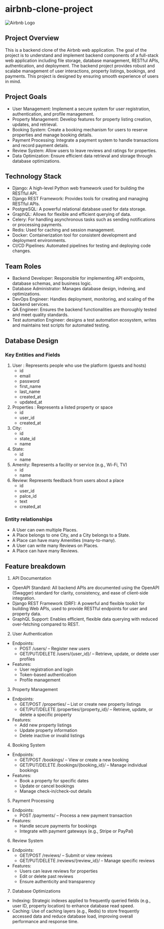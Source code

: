 # airbnb-clone-project


![Airbnb Logo](https://upload.wikimedia.org/wikipedia/commons/6/69/Airbnb_Logo_Bélo.svg)

##  Project Overview

This is a backend clone of the Airbnb web application. The goal of the project is to understand and implement backend components of a full-stack web application including file storage, database management, RESTful APIs, authentication, and deployment. The backend project provides robust and scalabe management of user interactions, property listings, bookings, and payments. This project is designed by ensuring smooth experience of users in mind.

## Project Goals

- User Management: Implement a secure system for user registration, authentication, and profile management.
- Property Management: Develop features for property listing creation, updates, and retrieval.
- Booking System: Create a booking mechanism for users to reserve properties and manage booking details.
- Payment Processing: Integrate a payment system to handle transactions and record payment details.
- Review System: Allow users to leave reviews and ratings for properties.
- Data Optimization: Ensure efficient data retrieval and storage through database optimizations.

## Technology Stack

- Django: A high-level Python web framework used for building the RESTful API.
- Django REST Framework: Provides tools for creating and managing RESTful APIs.
- PostgreSQL: A powerful relational database used for data storage.
- GraphQL: Allows for flexible and efficient querying of data.
- Celery: For handling asynchronous tasks such as sending notifications or processing payments.
- Redis: Used for caching and session management.
- Docker: Containerization tool for consistent development and deployment environments.
- CI/CD Pipelines: Automated pipelines for testing and deploying code changes.

## Team Roles

- Backend Developer: Responsible for implementing API endpoints, database schemas, and business logic.
- Database Administrator: Manages database design, indexing, and optimizations.
- DevOps Engineer: Handles deployment, monitoring, and scaling of the backend services.
- QA Engineer: Ensures the backend functionalities are thoroughly tested and meet quality standards.
- Test automation Engineer: designs a test automation ecosystem, writes and maintains test scripts for automated testing.

## Database Design

### Key Entities and Fields

1. User : Represents people who use the platform (guests and hosts)
   - id
   - email
   - password
   - first_name
   - last_name
   - created_at
   - updated_at
2. Properties : Represents a listed property or space
   - id
   - user_id
   - created_at
3. City:
   - id
   - state_id
   - name
4. State:
   - id
   - name
5. Amenity: Represents a facility or service (e.g., Wi-Fi, TV)
   - id
   - name 
6. Review: Represents feedback from users about a place
   - id
   - user_id
   - palce_id
   - text
   - created_at

### Entity relationships

- A User can own multiple Places.
- A Place belongs to one City, and a City belongs to a State.
- A Place can have many Amenities (many-to-many).
- A User can write many Reviews on Places.
- A Place can have many Reviews.

## Feature breakdown

1. API Documentation
- OpenAPI Standard: All backend APIs are documented using the OpenAPI (Swagger) standard for clarity, consistency, and ease of client-side integration.
- Django REST Framework (DRF): A powerful and flexible toolkit for building Web APIs, used to provide RESTful endpoints for user and property data.
- GraphQL Support: Enables efficient, flexible data querying with reduced over-fetching compared to REST.

2.  User Authentication
- Endpoints:
   - POST /users/ – Register new users
   - GET/PUT/DELETE /users/{user_id}/ – Retrieve, update, or delete user profiles
- Features:
   - User registration and login
   - Token-based authentication
   - Profile management

3. Property Management
- Endpoints:
   - GET/POST /properties/ – List or create new property listings
   - GET/PUT/DELETE /properties/{property_id}/ – Retrieve, update, or delete a specific property
- Features:
   - Add new property listings
   - Update property information
   - Delete inactive or invalid listings

4.  Booking System
- Endpoints:
   - GET/POST /bookings/ – View or create a new booking
   - GET/PUT/DELETE /bookings/{booking_id}/ – Manage individual bookings
- Features:
   - Book a property for specific dates
   - Update or cancel bookings
   - Manage check-in/check-out details

5. Payment Processing
- Endpoints:
   - POST /payments/ – Process a new payment transaction
- Features:
   - Handle secure payments for bookings
   - Integrate with payment gateways (e.g., Stripe or PayPal)

6. Review System
- Endpoints:
   - GET/POST /reviews/ – Submit or view reviews
   - GET/PUT/DELETE /reviews/{review_id}/ – Manage specific reviews
- Features:
   - Users can leave reviews for properties
   - Edit or delete past reviews
   - Ensure authenticity and transparency

 7. Database Optimizations
- Indexing: Strategic indexes applied to frequently queried fields (e.g., user ID, property location) to enhance database read speed.
- Caching: Use of caching layers (e.g., Redis) to store frequently accessed data and reduce database load, improving overall performance and response time.

